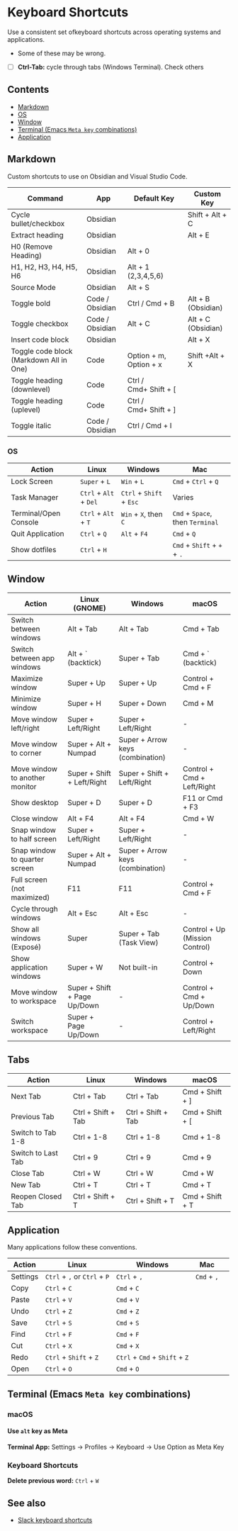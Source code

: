 # Keyboard Shortcuts

Use a consistent set  ofkeyboard shortcuts across operating systems and applications.

- Some of these may be wrong.

- [ ] **Ctrl-Tab:** cycle through tabs (Windows Terminal). Check others
## Contents

- [Markdown](#Markdown)
- [OS](#OS)
- [Window](#Window)
- [Terminal (Emacs `Meta key` combinations)](#Terminal%20(Emacs%20`Meta%20key`%20combinations))
- [Application](#Application)

## Markdown

Custom shortcuts to use on Obsidian and Visual Studio Code.

| Command                                 | App             | Default Key            | Custom Key         |
| --------------------------------------- | --------------- | ---------------------- | ------------------ |
| Cycle bullet/checkbox                   | Obsidian        |                        | Shift + Alt + C    |
| Extract heading                         | Obsidian        |                        | Alt + E            |
| H0 (Remove Heading)                     | Obsidian        | Alt + 0                |                    |
| H1, H2, H3, H4, H5, H6                  | Obsidian        | Alt + 1 (2,3,4,5,6)    |                    |
| Source Mode                             | Obsidian        | Alt + S                |                    |
| Toggle bold                             | Code / Obsidian | Ctrl / Cmd + B         | Alt + B (Obsidian) |
| Toggle checkbox                         | Code / Obsidian | Alt + C                | Alt + C (Obsidian) |
| Insert code block                       | Obsidian        |                        | Alt + X            |
| Toggle code block (Markdown All in One) | Code            | Option + m, Option + x | Shift +Alt + X     |
| Toggle heading (downlevel)              | Code            | Ctrl / Cmd+ Shift + [  |                    |
| Toggle heading (uplevel)                | Code            | Ctrl / Cmd+ Shift + ]  |                    |
| Toggle italic                           | Code / Obsidian | Ctrl / Cmd + I         |                    |

### OS

| Action                | Linux                  | Windows                  | Mac                              |
| --------------------- | ---------------------- | ------------------------ | -------------------------------- |
| Lock Screen           | `Super` + `L`          | `Win` + `L`              | `Cmd` + `Ctrl` + `Q`             |
| Task Manager          | `Ctrl` + `Alt` + `Del` | `Ctrl` + `Shift` + `Esc` | Varies                           |
| Terminal/Open Console | `Ctrl` + `Alt` + `T`   | `Win` + `X`, then `C`    | `Cmd` + `Space`, then `Terminal` |
| Quit Application      | `Ctrl` + `Q`           | `Alt` + `F4`             | `Cmd` + `Q`                      |
| Show dotfiles         | `Ctrl` + `H`           |                          | `Cmd` + `Shift` + `+` + `.`      |

## Window

| Action                         | Linux (GNOME)                | Windows                          | macOS                          |
| ------------------------------ | ---------------------------- | -------------------------------- | ------------------------------ |
| Switch between windows         | Alt + Tab                    | Alt + Tab                        | Cmd + Tab                      |
| Switch between app windows     | Alt + ` (backtick)           | Super + Tab                      | Cmd + ` (backtick)             |
| Maximize window                | Super + Up                   | Super + Up                       | Control + Cmd + F              |
| Minimize window                | Super + H                    | Super + Down                     | Cmd + M                        |
| Move window left/right         | Super + Left/Right           | Super + Left/Right               | -                              |
| Move window to corner          | Super + Alt + Numpad         | Super + Arrow keys (combination) | -                              |
| Move window to another monitor | Super + Shift + Left/Right   | Super + Shift + Left/Right       | Control + Cmd + Left/Right     |
| Show desktop                   | Super + D                    | Super + D                        | F11 or Cmd + F3                |
| Close window                   | Alt + F4                     | Alt + F4                         | Cmd + W                        |
| Snap window to half screen     | Super + Left/Right           | Super + Left/Right               | -                              |
| Snap window to quarter screen  | Super + Alt + Numpad         | Super + Arrow keys (combination) | -                              |
| Full screen (not maximized)    | F11                          | F11                              | Control + Cmd + F              |
| Cycle through windows          | Alt + Esc                    | Alt + Esc                        | -                              |
| Show all windows (Exposé)      | Super                        | Super + Tab (Task View)          | Control + Up (Mission Control) |
| Show application windows       | Super + W                    | Not built-in                     | Control + Down                 |
| Move window to workspace       | Super + Shift + Page Up/Down | -                                | Control + Cmd + Up/Down        |
| Switch workspace               | Super + Page Up/Down         | -                                | Control + Left/Right           |

## Tabs


| Action             | Linux              | Windows            | macOS           |
| ------------------ | ------------------ | ------------------ | --------------- |
| Next Tab           | Ctrl + Tab         | Ctrl + Tab         | Cmd + Shift + ] |
| Previous Tab       | Ctrl + Shift + Tab | Ctrl + Shift + Tab | Cmd + Shift + [ |
| Switch to Tab 1-8  | Ctrl + 1-8         | Ctrl + 1-8         | Cmd + 1-8       |
| Switch to Last Tab | Ctrl + 9           | Ctrl + 9           | Cmd + 9         |
| Close Tab          | Ctrl + W           | Ctrl + W           | Cmd + W         |
| New Tab            | Ctrl + T           | Ctrl + T           | Cmd + T         |
| Reopen Closed Tab  | Ctrl + Shift + T   | Ctrl + Shift + T   | Cmd + Shift + T |

## Application

Many applications follow these conventions.

| Action     | Linux                        | Windows                        | Mac         |     |
| ---------- | ---------------------------- | ------------------------------ | ----------- | --- |
| Settings   | `Ctrl` + `,` or `Ctrl` + `P` | `Ctrl` + `,`                   | `Cmd` + `,` |     |
| Copy       | `Ctrl` + `C`                 | `Cmd` + `C`                    |             |     |
| Paste      | `Ctrl` + `V`                 | `Cmd` + `V`                    |             |     |
| Undo       | `Ctrl` + `Z`                 | `Cmd` + `Z`                    |             |     |
| Save       | `Ctrl` + `S`                 | `Cmd` + `S`                    |             |     |
| Find       | `Ctrl` + `F`                 | `Cmd` + `F`                    |             |     |
| Cut        | `Ctrl` + `X`                 | `Cmd` + `X`                    |             |     |
| Redo       | `Ctrl` + `Shift` + `Z`       | `Ctrl` + `Cmd` + `Shift` + `Z` |             |     |
| Open       | `Ctrl` + `O`                 | `Cmd` + `O`                    |             |     |

## Terminal (Emacs `Meta key` combinations)

### macOS

#### Use `alt` key as Meta

**Terminal App:** Settings -> Profiles -> Keyboard -> Use Option as Meta Key

### Keyboard Shortcuts

**Delete previous word:** `Ctrl` + `W`

## See also

- [Slack keyboard shortcuts](slack-keyboard-shortcuts.md)
